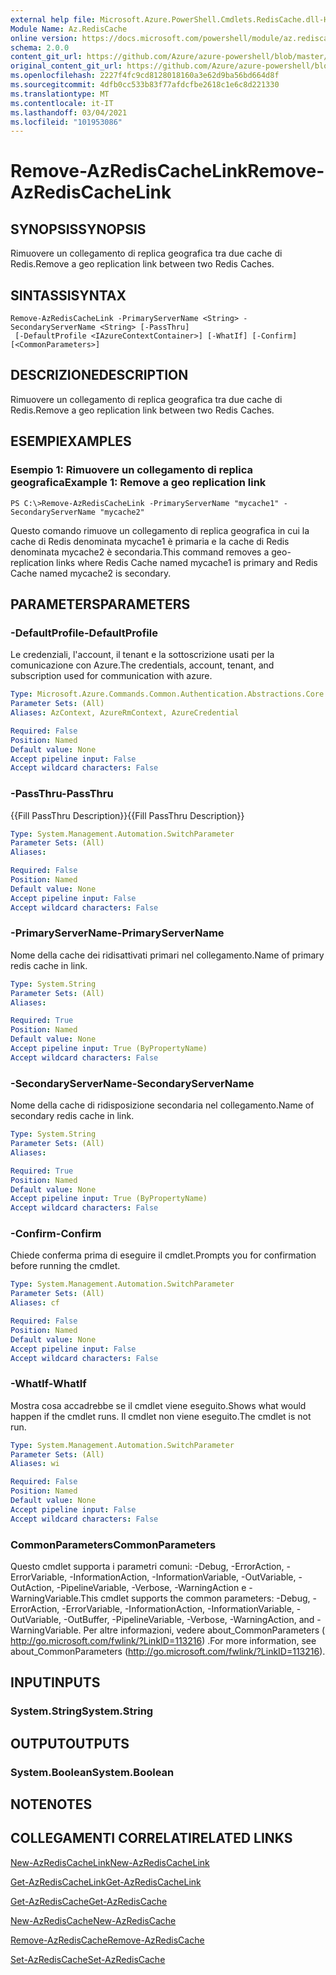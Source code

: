 ```yaml
---
external help file: Microsoft.Azure.PowerShell.Cmdlets.RedisCache.dll-Help.xml
Module Name: Az.RedisCache
online version: https://docs.microsoft.com/powershell/module/az.rediscache/remove-azrediscachelink
schema: 2.0.0
content_git_url: https://github.com/Azure/azure-powershell/blob/master/src/RedisCache/RedisCache/help/Remove-AzRedisCacheLink.md
original_content_git_url: https://github.com/Azure/azure-powershell/blob/master/src/RedisCache/RedisCache/help/Remove-AzRedisCacheLink.md
ms.openlocfilehash: 2227f4fc9cd8128018160a3e62d9ba56bd664d8f
ms.sourcegitcommit: 4dfb0cc533b83f77afdcfbe2618c1e6c8d221330
ms.translationtype: MT
ms.contentlocale: it-IT
ms.lasthandoff: 03/04/2021
ms.locfileid: "101953086"
---
```

# <span data-ttu-id="6cbad-101">Remove-AzRedisCacheLink</span><span class="sxs-lookup"><span data-stu-id="6cbad-101">Remove-AzRedisCacheLink</span></span>

## <span data-ttu-id="6cbad-102">SYNOPSIS</span><span class="sxs-lookup"><span data-stu-id="6cbad-102">SYNOPSIS</span></span>
<span data-ttu-id="6cbad-103">Rimuovere un collegamento di replica geografica tra due cache di Redis.</span><span class="sxs-lookup"><span data-stu-id="6cbad-103">Remove a geo replication link between two Redis Caches.</span></span>

## <span data-ttu-id="6cbad-104">SINTASSI</span><span class="sxs-lookup"><span data-stu-id="6cbad-104">SYNTAX</span></span>

```
Remove-AzRedisCacheLink -PrimaryServerName <String> -SecondaryServerName <String> [-PassThru]
 [-DefaultProfile <IAzureContextContainer>] [-WhatIf] [-Confirm] [<CommonParameters>]
```

## <span data-ttu-id="6cbad-105">DESCRIZIONE</span><span class="sxs-lookup"><span data-stu-id="6cbad-105">DESCRIPTION</span></span>
<span data-ttu-id="6cbad-106">Rimuovere un collegamento di replica geografica tra due cache di Redis.</span><span class="sxs-lookup"><span data-stu-id="6cbad-106">Remove a geo replication link between two Redis Caches.</span></span>

## <span data-ttu-id="6cbad-107">ESEMPI</span><span class="sxs-lookup"><span data-stu-id="6cbad-107">EXAMPLES</span></span>

### <span data-ttu-id="6cbad-108">Esempio 1: Rimuovere un collegamento di replica geografica</span><span class="sxs-lookup"><span data-stu-id="6cbad-108">Example 1: Remove a geo replication link</span></span>
```
PS C:\>Remove-AzRedisCacheLink -PrimaryServerName "mycache1" -SecondaryServerName "mycache2"
```

<span data-ttu-id="6cbad-109">Questo comando rimuove un collegamento di replica geografica in cui la cache di Redis denominata mycache1 è primaria e la cache di Redis denominata mycache2 è secondaria.</span><span class="sxs-lookup"><span data-stu-id="6cbad-109">This command removes a geo-replication links where Redis Cache named mycache1 is primary and Redis Cache named mycache2 is secondary.</span></span>

## <span data-ttu-id="6cbad-110">PARAMETERS</span><span class="sxs-lookup"><span data-stu-id="6cbad-110">PARAMETERS</span></span>

### <span data-ttu-id="6cbad-111">-DefaultProfile</span><span class="sxs-lookup"><span data-stu-id="6cbad-111">-DefaultProfile</span></span>
<span data-ttu-id="6cbad-112">Le credenziali, l'account, il tenant e la sottoscrizione usati per la comunicazione con Azure.</span><span class="sxs-lookup"><span data-stu-id="6cbad-112">The credentials, account, tenant, and subscription used for communication with azure.</span></span>

```yaml
Type: Microsoft.Azure.Commands.Common.Authentication.Abstractions.Core.IAzureContextContainer
Parameter Sets: (All)
Aliases: AzContext, AzureRmContext, AzureCredential

Required: False
Position: Named
Default value: None
Accept pipeline input: False
Accept wildcard characters: False
```

### <span data-ttu-id="6cbad-113">-PassThru</span><span class="sxs-lookup"><span data-stu-id="6cbad-113">-PassThru</span></span>
<span data-ttu-id="6cbad-114">{{Fill PassThru Description}}</span><span class="sxs-lookup"><span data-stu-id="6cbad-114">{{Fill PassThru Description}}</span></span>

```yaml
Type: System.Management.Automation.SwitchParameter
Parameter Sets: (All)
Aliases:

Required: False
Position: Named
Default value: None
Accept pipeline input: False
Accept wildcard characters: False
```

### <span data-ttu-id="6cbad-115">-PrimaryServerName</span><span class="sxs-lookup"><span data-stu-id="6cbad-115">-PrimaryServerName</span></span>
<span data-ttu-id="6cbad-116">Nome della cache dei ridisattivati primari nel collegamento.</span><span class="sxs-lookup"><span data-stu-id="6cbad-116">Name of primary redis cache in link.</span></span>

```yaml
Type: System.String
Parameter Sets: (All)
Aliases:

Required: True
Position: Named
Default value: None
Accept pipeline input: True (ByPropertyName)
Accept wildcard characters: False
```

### <span data-ttu-id="6cbad-117">-SecondaryServerName</span><span class="sxs-lookup"><span data-stu-id="6cbad-117">-SecondaryServerName</span></span>
<span data-ttu-id="6cbad-118">Nome della cache di ridisposizione secondaria nel collegamento.</span><span class="sxs-lookup"><span data-stu-id="6cbad-118">Name of secondary redis cache in link.</span></span>

```yaml
Type: System.String
Parameter Sets: (All)
Aliases:

Required: True
Position: Named
Default value: None
Accept pipeline input: True (ByPropertyName)
Accept wildcard characters: False
```

### <span data-ttu-id="6cbad-119">-Confirm</span><span class="sxs-lookup"><span data-stu-id="6cbad-119">-Confirm</span></span>
<span data-ttu-id="6cbad-120">Chiede conferma prima di eseguire il cmdlet.</span><span class="sxs-lookup"><span data-stu-id="6cbad-120">Prompts you for confirmation before running the cmdlet.</span></span>

```yaml
Type: System.Management.Automation.SwitchParameter
Parameter Sets: (All)
Aliases: cf

Required: False
Position: Named
Default value: None
Accept pipeline input: False
Accept wildcard characters: False
```

### <span data-ttu-id="6cbad-121">-WhatIf</span><span class="sxs-lookup"><span data-stu-id="6cbad-121">-WhatIf</span></span>
<span data-ttu-id="6cbad-122">Mostra cosa accadrebbe se il cmdlet viene eseguito.</span><span class="sxs-lookup"><span data-stu-id="6cbad-122">Shows what would happen if the cmdlet runs.</span></span>
<span data-ttu-id="6cbad-123">Il cmdlet non viene eseguito.</span><span class="sxs-lookup"><span data-stu-id="6cbad-123">The cmdlet is not run.</span></span>

```yaml
Type: System.Management.Automation.SwitchParameter
Parameter Sets: (All)
Aliases: wi

Required: False
Position: Named
Default value: None
Accept pipeline input: False
Accept wildcard characters: False
```

### <span data-ttu-id="6cbad-124">CommonParameters</span><span class="sxs-lookup"><span data-stu-id="6cbad-124">CommonParameters</span></span>
<span data-ttu-id="6cbad-125">Questo cmdlet supporta i parametri comuni: -Debug, -ErrorAction, -ErrorVariable, -InformationAction, -InformationVariable, -OutVariable, -OutAction, -PipelineVariable, -Verbose, -WarningAction e -WarningVariable.</span><span class="sxs-lookup"><span data-stu-id="6cbad-125">This cmdlet supports the common parameters: -Debug, -ErrorAction, -ErrorVariable, -InformationAction, -InformationVariable, -OutVariable, -OutBuffer, -PipelineVariable, -Verbose, -WarningAction, and -WarningVariable.</span></span> <span data-ttu-id="6cbad-126">Per altre informazioni, vedere about_CommonParameters ( http://go.microsoft.com/fwlink/?LinkID=113216) .</span><span class="sxs-lookup"><span data-stu-id="6cbad-126">For more information, see about_CommonParameters (http://go.microsoft.com/fwlink/?LinkID=113216).</span></span>

## <span data-ttu-id="6cbad-127">INPUT</span><span class="sxs-lookup"><span data-stu-id="6cbad-127">INPUTS</span></span>

### <span data-ttu-id="6cbad-128">System.String</span><span class="sxs-lookup"><span data-stu-id="6cbad-128">System.String</span></span>

## <span data-ttu-id="6cbad-129">OUTPUT</span><span class="sxs-lookup"><span data-stu-id="6cbad-129">OUTPUTS</span></span>

### <span data-ttu-id="6cbad-130">System.Boolean</span><span class="sxs-lookup"><span data-stu-id="6cbad-130">System.Boolean</span></span>

## <span data-ttu-id="6cbad-131">NOTE</span><span class="sxs-lookup"><span data-stu-id="6cbad-131">NOTES</span></span>

## <span data-ttu-id="6cbad-132">COLLEGAMENTI CORRELATI</span><span class="sxs-lookup"><span data-stu-id="6cbad-132">RELATED LINKS</span></span>

[<span data-ttu-id="6cbad-133">New-AzRedisCacheLink</span><span class="sxs-lookup"><span data-stu-id="6cbad-133">New-AzRedisCacheLink</span></span>](./New-AzRedisCacheLink.md)

[<span data-ttu-id="6cbad-134">Get-AzRedisCacheLink</span><span class="sxs-lookup"><span data-stu-id="6cbad-134">Get-AzRedisCacheLink</span></span>](./Get-AzRedisCacheLink.md)

[<span data-ttu-id="6cbad-135">Get-AzRedisCache</span><span class="sxs-lookup"><span data-stu-id="6cbad-135">Get-AzRedisCache</span></span>](./Get-AzRedisCache.md)

[<span data-ttu-id="6cbad-136">New-AzRedisCache</span><span class="sxs-lookup"><span data-stu-id="6cbad-136">New-AzRedisCache</span></span>](./New-AzRedisCache.md)

[<span data-ttu-id="6cbad-137">Remove-AzRedisCache</span><span class="sxs-lookup"><span data-stu-id="6cbad-137">Remove-AzRedisCache</span></span>](./Remove-AzRedisCache.md)

[<span data-ttu-id="6cbad-138">Set-AzRedisCache</span><span class="sxs-lookup"><span data-stu-id="6cbad-138">Set-AzRedisCache</span></span>](./Set-AzRedisCache.md)